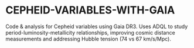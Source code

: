 # CEPHEID-VARIABLES-WITH-GAIA
Code &amp; analysis for Cepheid variables using Gaia DR3. Uses ADQL to study period-luminosity-metallicity relationships, improving cosmic distance measurements and addressing Hubble tension (74 vs 67 km/s/Mpc).
